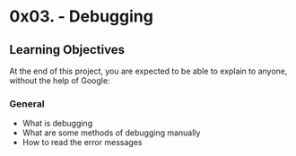 # 0x03. - Debugging
## Learning Objectives

At the end of this project, you are expected to be able to explain to anyone, without the help of Google:

### General

 + What is debugging
 + What are some methods of debugging manually
 + How to read the error messages

